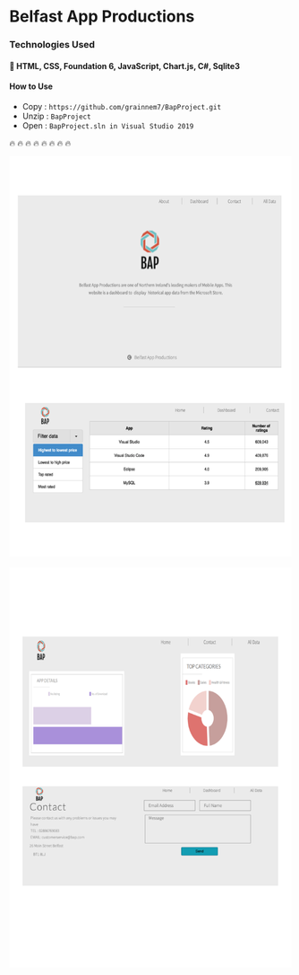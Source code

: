 
# Belfast App Productions
### Technologies Used
####  :rocket: HTML, CSS, Foundation 6, JavaScript, Chart.js, C#, Sqlite3
#### How to Use 
 - Copy  : `https://github.com/grainnem7/BapProject.git`
 - Unzip   : `BapProject`
 - Open : `BapProject.sln in Visual Studio 2019`

:fire: :fire: :fire: :fire: :fire: :fire: :fire: :fire:

![image 01](https://github.com/grainnem7/BapProject/blob/master/images/img_01.png?raw=true)
<br/><br/>
![image 02](https://github.com/grainnem7/BapProject/blob/master/images/img_02.png?raw=true)
